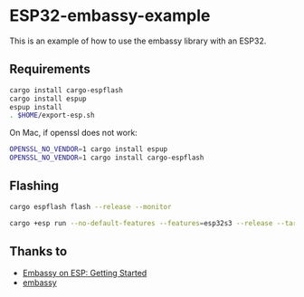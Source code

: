 # ESP32-embassy-example

This is an example of how to use the embassy library with an ESP32.

## Requirements

```bash
cargo install cargo-espflash
cargo install espup
espup install
. $HOME/export-esp.sh
```

On Mac, if openssl does not work:

```bash
OPENSSL_NO_VENDOR=1 cargo install espup
OPENSSL_NO_VENDOR=1 cargo install cargo-espflash
```


## Flashing

```bash
cargo espflash flash --release --monitor
```

```bash
cargo +esp run --no-default-features --features=esp32s3 --release --target xtensa-esp32s3-none-elf
```


## Thanks to

- [Embassy on ESP: Getting Started](https://dev.to/apollolabsbin/embassy-on-esp-getting-started-27fi)
- [embassy](https://embassy.dev/)

